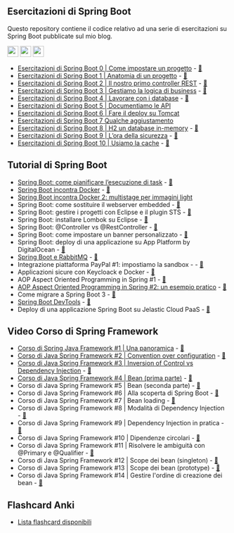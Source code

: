 ## Esercitazioni di Spring Boot

Questo repository contiene il codice relativo ad una serie di esercitazioni su Spring Boot pubblicate sul mio blog.

<p>
  <a href="https://www.linkedin.com/in/mauro-cicolella-0b107076/"><img src="https://img.shields.io/badge/linkedin-%230077B5.svg?&style=for-the-badge&logo=linkedin&logoColor=white" height=25></a>
    <a href="https://twitter.com/emmecilab"><img src="https://img.shields.io/badge/twitter-%231DA1F2.svg?&style=for-the-badge&logo=twitter&logoColor=white" height=25></a>
  <a href="https://www.youtube.com/c/emmecilab?sub_confirmation=1"><img src="https://img.shields.io/badge/youtube-%23E4405F.svg?&style=for-the-badge&logo=youtube&logoColor=white" height=25>

* [Esercitazioni di Spring Boot 0 | Come impostare un progetto](https://www.emmecilab.net/blog/esercitazioni-di-spring-boot-0-come-impostare-un-progetto/) -  [:movie_camera:](https://www.youtube.com/watch?v=VkRUciKAG_Q)
* [Esercitazioni di Spring Boot 1 | Anatomia di un progetto](https://www.emmecilab.net/blog/esercitazioni-di-spring-boot-1-anatomia-di-un-progetto/) - [:movie_camera:](https://youtu.be/PgwUcBy5UwA)
* [Esercitazioni di Spring Boot 2 | Il nostro primo controller REST](https://www.emmecilab.net/blog/esercitazioni-di-spring-boot-2-il-nostro-primo-controller-rest/) - [:movie_camera:](https://www.youtube.com/watch?v=wvJZKzHUuKM)
* [Esercitazioni di Spring Boot 3 | Gestiamo la logica di business](https://www.emmecilab.net/blog/esercitazioni-di-spring-boot-3-gestiamo-la-logica-di-business/) - [:movie_camera:](https://youtu.be/Dormzcapp2Q)
* [Esercitazioni di Spring Boot 4 | Lavorare con i database](https://www.emmecilab.net/blog/esercitazioni-di-spring-boot-4-lavorare-con-i-database/) - [:movie_camera:](https://youtu.be/fe9rWhswl3k)
* [Esercitazioni di Spring Boot 5 | Documentiamo le API](https://www.emmecilab.net/blog/esercitazioni-di-spring-boot-5-documentiamo-le-api/)
* [Esercitazioni di Spring Boot 6 | Fare il deploy su Tomcat](https://www.emmecilab.net/blog/esercitazioni-di-spring-boot-6-fare-il-deploy-su-tomcat/)
* [Esercitazioni di Spring Boot 7  Qualche aggiustamento](https://www.emmecilab.net/blog/esercitazioni-di-spring-boot-7-qualche-aggiustamento/)
* [Esercitazioni di Spring Boot 8 | H2 un database in-memory](https://www.emmecilab.net/blog/esercitazioni-di-spring-boot-8-h2-un-database-in-memory/) - [:movie_camera:](https://youtu.be/P5mloolmYnM)
* [Esercitazioni di Spring Boot 9 | L’ora della sicurezza](https://www.emmecilab.net/blog/esercitazioni-di-spring-boot-9-e-lora-della-sicurezza/) - [:movie_camera:](https://youtu.be/r8KMsuqDodo)
* [Esercitazioni di Spring Boot 10 | Usiamo la cache](https://www.emmecilab.net/blog/esercitazioni-di-spring-boot-10-usiamo-la-cache/) - [:movie_camera:](https://youtu.be/dFBPkb9qkh4)

## Tutorial di Spring Boot

* [Spring Boot: come pianificare l’esecuzione di task](https://www.emmecilab.net/blog/spring-boot-come-pianificare-lesecuzione-di-task/) - [:movie_camera:](https://youtu.be/LymjmNMu-6A)
* [Spring  Boot incontra Docker](https://www.emmecilab.net/blog/spring-boot-incontra-docker/) - [:movie_camera:](https://youtu.be/unnPZUBO5K8)
* [Spring  Boot incontra Docker 2: multistage per immagini light](https://www.emmecilab.net/blog/spring-boot-incontra-docker-2-multi-stage-per-immagini-light)
* Spring Boot: come sostituire il webserver embedded - [:movie_camera:](https://youtu.be/hyU3qfAcnxM)
* Spring Boot: gestire i progetti con Eclipse e il plugin STS - [:movie_camera:](https://youtu.be/uamAHFD5yBA)
* Spring Boot: installare Lombok su Eclipse - [:movie_camera:](https://youtu.be/zB2WWsNxpNo)
* Spring Boot: @Controller vs @RestController - [:movie_camera:](https://youtu.be/brYFW9NmM4A)
* Spring Boot: come impostare un banner personalizzato - [:movie_camera:](https://youtu.be/3Bj3m7XB1d4)
* Spring Boot: deploy di una applicazione su App Platform by DigitalOcean - [:movie_camera:](https://youtu.be/UI7Mdhkg4-g)
* [Spring Boot e RabbitMQ](https://www.emmecilab.net/blog/spring-boot-e-rabbitmq) - [:movie_camera:](https://youtu.be/09OPikwK05M)
* Integrazione piattaforma PayPal #1: impostiamo la sandbox - - [:movie_camera:](https://youtu.be/rmq14D10Gl0)
* Applicazioni sicure con Keycloack e Docker - [:movie_camera:](https://youtu.be/2_nnPboQd5w)
* AOP Aspect Oriented Programming in Spring #1 - [:movie_camera:](https://youtu.be/8OKC3c6ryKg)
* [AOP Aspect Oriented Programming in Spring #2: un esempio pratico](https://www.emmecilab.net/blog/un-esempio-pratico-di-aop-aspect-oriented-programming-in-spring) - [:movie_camera:](https://youtu.be/Z6kYS5MEVus)
* Come migrare a Spring Boot 3 - [:movie_camera:](https://youtu.be/lqrilogi2Ys)
* [Spring Boot DevTools](https://www.emmecilab.net/blog/spring-boot-devtools) - [:movie_camera:](https://youtu.be/Bj5VdwLu6ZI)
* Deploy di una applicazione Spring Boot su Jelastic Cloud PaaS - [:movie_camera:](https://youtu.be/VxcpjCbu0BE)



## Video Corso di Spring Framework

- [Corso di Spring Java Framework #1 | Una panoramica](https://www.emmecilab.net/blog/corso-di-java-spring-framework-1-una-panoramica) - [:movie_camera:](https://youtu.be/_4QFC_LB9OQ)
- [Corso di Java Spring Framework #2 | Convention over configuration](https://www.emmecilab.net/blog/corso-di-java-spring-framework-2-convention-over-configuration) - [:movie_camera:](https://youtu.be/OeSgB4my-4U)
- [Corso di Java Spring Framework #3 | Inversion of Control vs Dependency Injection](https://www.emmecilab.net/blog/corso-di-java-spring-framework-3-inversion-of-control-vs-dependency-injection) - [:movie_camera:](https://youtu.be/jVzPUh_1mPo)
- [Corso di Java Spring Framework #4 | Bean (prima parte)](https://www.emmecilab.net/blog/corso-di-java-spring-framework-4-bean-prima-parte) - [:movie_camera:](https://youtu.be/mxPUSiPiOLU)
- Corso di Java Spring Framework #5 | Bean (seconda parte) - [:movie_camera:](https://youtu.be/j-NrW-0_8BE)
- Corso di Java Spring Framework #6 | Alla scoperta di Spring Boot - [:movie_camera:](https://youtu.be/cZcZanMXq7A)
- Corso di Java Spring Framework #7 | Bean loading - [:movie_camera:](https://youtu.be/Vs76qrF0TBM)
- Corso di Java Spring Framework #8 | Modalità di Dependency Injection - [:movie_camera:](https://youtu.be/DRDmMJHV4rc)
- Corso di Java Spring Framework #9 | Dependency Injection in pratica - [:movie_camera:](https://youtu.be/c74ZhXgQnXw)
- Corso di Java Spring Framework #10 | Dipendenze circolari - [:movie_camera:](https://youtu.be/UlOQifvZ0qg)
- Corso di Java Spring Framework #11 | Risolvere le ambiguità con @Primary e @Qualifier - [:movie_camera:](https://youtu.be/7O9bYs29CjE)
- Corso di Java Spring Framework #12 | Scope dei bean (singleton) - [:movie_camera:](https://youtu.be/yXxRVJhGtmA)
- Corso di Java Spring Framework #13 | Scope dei bean (prototype) - [:movie_camera:](https://youtu.be/XcjjigAxvUQ)
- Corso di Java Spring Framework #14 | Gestire l'ordine di creazione dei bean - [:movie_camera:](https://youtu.be/puaOQq2TcJA)


## Flashcard Anki
    
- [Lista flashcard disponibili](https://www.emmecilab.net/blog/flashcard-anki)
